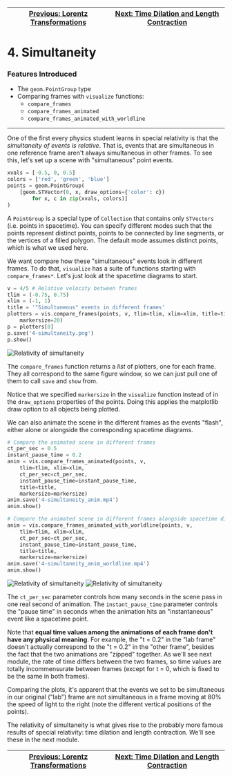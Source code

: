 [Previous: Lorentz Transformations](3-lorentztransformations.md) | [Next: Time Dilation and Length Contraction](5-dilationcontraction.md)
--- | ---

# 4. Simultaneity

### Features Introduced
- The `geom.PointGroup` type
- Comparing frames with `visualize` functions:
    - `compare_frames`
    - `compare_frames_animated`
    - `compare_frames_animated_with_worldline`

---

One of the first every physics student learns in special relativity is that the *simultaneity of events is relative*. That is, events that are simultaneous in one reference frame aren't always simultaneous in other frames. To see this, let's set up a scene with "simultaneous" point events.

```python
xvals = [-0.5, 0, 0.5]
colors = ['red', 'green', 'blue']
points = geom.PointGroup(
    [geom.STVector(0, x, draw_options={'color': c})
        for x, c in zip(xvals, colors)]
)
```

A `PointGroup` is a special type of `Collection` that contains only `STVectors` (i.e. points in spacetime). You can specify different modes such that the points represent distinct points, points to be connected by line segments, or the vertices of a filled polygon. The default mode assumes distinct points, which is what we used here.

We want compare how these "simultaneous" events look in different frames. To do that, `visualize` has a suite of functions starting with `compare_frames*`. Let's just look at the spacetime diagrams to start.

```python
v = 4/5 # Relative velocity between frames
tlim = (-0.75, 0.75)
xlim = (-1, 1)
title = '"Simultaneous" events in different frames'
plotters = vis.compare_frames(points, v, tlim=tlim, xlim=xlim, title=title,
    markersize=20)
p = plotters[0]
p.save('4-simultaneity.png')
p.show()
```
![Relativity of simultaneity](4-simultaneity.png)

The `compare_frames` function returns a *list* of plotters, one for each frame. They all correspond to the same figure window, so we can just pull one of them to call `save` and `show` from.

Notice that we specified `markersize` in the `visualize` function instead of in the `draw_options` properties of the points. Doing this applies the matplotlib draw option to all objects being plotted.

We can also animate the scene in the different frames as the events "flash", either alone or alongside the corresponding spacetime diagrams.

```python
# Compare the animated scene in different frames
ct_per_sec = 0.5
instant_pause_time = 0.2
anim = vis.compare_frames_animated(points, v,
    tlim=tlim, xlim=xlim,
    ct_per_sec=ct_per_sec,
    instant_pause_time=instant_pause_time,
    title=title,
    markersize=markersize)
anim.save('4-simultaneity_anim.mp4')
anim.show()

# Compare the animated scene in different frames alongside spacetime diagrams
anim = vis.compare_frames_animated_with_worldline(points, v,
    tlim=tlim, xlim=xlim,
    ct_per_sec=ct_per_sec,
    instant_pause_time=instant_pause_time,
    title=title,
    markersize=markersize)
anim.save('4-simultaneity_anim_worldline.mp4')
anim.show()
```
![Relativity of simultaneity](4-simultaneity_anim.gif)
![Relativity of simultaneity](4-simultaneity_anim_worldline.gif)

The `ct_per_sec` parameter controls how many seconds in the scene pass in one real second of animation. The `instant_pause_time` parameter controls the "pause time" in seconds when the animation hits an "instantaneous" event like a spacetime point.

Note that **equal time values among the animations of each frame don't have any physical meaning**. For example, the "t = 0.2" in the "lab frame" doesn't actually correspond to the "t = 0.2" in the "other frame", besides the fact that the two animations are "zipped" together. As we'll see next module, the rate of time differs between the two frames, so time values are totally incommensurate between frames (except for t = 0, which is fixed to be the same in both frames).

Comparing the plots, it's apparent that the events we set to be simultaneous in our original ("lab") frame are not simultaneous in a frame moving at 80% the speed of light to the right (note the different vertical positions of the points).

The relativity of simultaneity is what gives rise to the probably more famous results of special relativity: time dilation and length contraction. We'll see these in the next module.

[Previous: Lorentz Transformations](3-lorentztransformations.md) | [Next: Time Dilation and Length Contraction](5-dilationcontraction.md)
--- | ---